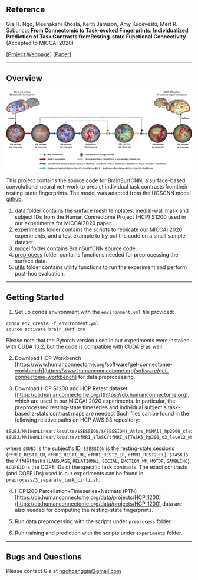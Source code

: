 ## Reference
Gia H. Ngo, Meenakshi Khosla, Keith Jamison, Amy Kuceyeski, Mert R. Sabuncu. **From Connectomic to Task-evoked Fingerprints: Individualized Prediction of Task Contrasts fromResting-state Functional Connectivity** (Accepted to MICCAI 2020)

[[Project Webpage](https://ngohgia.github.io/brain-surf-cnn)]
[[Paper](https://arxiv.org/pdf/2008.02961.pdf)]

----

## Overview

![overview](overview.png)

This project contains the source code for BrainSurfCNN, a surface-based convolutional neural net-work to predict individual task contrasts fromtheir resting-state fingerprints. The model was adapted from the UGSCNN model [github](https://github.com/maxjiang93/ugscnn).

1. [data](./data) folder contains the surface mesh templates, medial-wall mask and subject IDs from the Human Connectome Project (HCP) S1200 used in our experiments for MICCAI2020 paper.
2. [experiments](./experiments) folder contains the scripts to replicate our MICCAI 2020 experiments, and a test example to try out the code on a small sample dataset.
3. [model](./model) folder contains BrainSurfCNN source code.
4. [preprocess](./preprocess) folder contains functions needed for preprocessing the surface data.
5. [utils](./utils) folder contains utility functions to run the experiment and perform post-hoc evaluation.

----

## Getting Started

1. Set up conda environment with the `environment.yml` file provided:
```
conda env create -f environment.yml
source activate brain_surf_cnn
```
Please note that the Pytorch version used in our experiments were installed with CUDA 10.2, but the code is compatible with CUDA 9 as well.

2. Download HCP Workbench [https://www.humanconnectome.org/software/get-connectome-workbench](https://www.humanconnectome.org/software/get-connectome-workbench) for data preprocessing.

3. Download HCP S1200 and HCP Retest dataset [https://db.humanconnectome.org/](https://db.humanconnectome.org), which are used in our MICCAI 2020 experiments. In particular, the preprocessed resting-state timeseries and individual subject's task-based z-stats contrast maps are needed. Such files can be found in the following relative paths on HCP AWS S3 repository:
```
$SUBJ/MNINonLinear/Results/$SESSION/${SESSION}_Atlas_MSMAll_hp2000_clean.dtseries.nii
$SUBJ/MNINonLinear/Results/tfMRI_$TASK/tfMRI_${TASK}_hp200_s2_level2_MSMAll.feat/GrayordinatesStats/cope${COPEID}.feat/zstat1.dtseries.nii
```
where `$SUBJ` is the subject's ID, `$SESSION` is the resting-state sessions (`rfMRI_REST1_LR`, `rfMRI_REST1_RL`, `rfMRI_REST2_LR`, `rfMRI_REST2_RL`), `$TASK` is the 7 fMRI tasks (`LANGUAGE`, `RELATIONAL`, `SOCIAL`, `EMOTION`, `WM`, `MOTOR`, `GAMBLING`), `$COPEID` is the COPE IDs of the specific task contrasts. The exact contrasts (and COPE IDs) used in our experiments can be found in `preprocess/3_separate_task_cifti.sh`.

4. HCP1200 Parcellation+Timeseries+Netmats (PTN) [https://db.humanconnectome.org/data/projects/HCP_1200](https://db.humanconnectome.org/data/projects/HCP_1200) data are also needed for computing the resting-state fingerprints.

5. Run data preprocessing with the scripts under `preprocess` folder.

6. Run training and prediction with the scripts under `experiments` folder.

----

## Bugs and Questions

Please contact Gia at ngohoanggia@gmail.com
